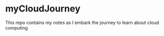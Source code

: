 # myCloudJourney
This repo contains my notes as I embark the journey to learn about cloud computing
